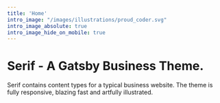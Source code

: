 ```yaml
---
title: 'Home'
intro_image: "/images/illustrations/proud_coder.svg"
intro_image_absolute: true
intro_image_hide_on_mobile: true
---
```


# Serif - A Gatsby Business Theme.

Serif contains content types for a typical business website. The theme is fully responsive, blazing fast and artfully illustrated.
